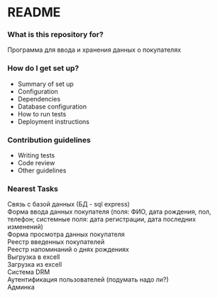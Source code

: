 # README #

### What is this repository for? ###

Программа для ввода и хранения данных о покупателях

### How do I get set up? ###

* Summary of set up
* Configuration
* Dependencies
* Database configuration
* How to run tests
* Deployment instructions

### Contribution guidelines ###

* Writing tests
* Code review
* Other guidelines

### Nearest Tasks ###
 Связь с базой данных (БД - sql express)  
 Форма ввода данных покупателя (поля: ФИО, дата рождения, пол, телефон; системные поля: дата регистрации, дата последних изменений)  
 Форма просмотра данных покупателя  
 Реестр введенных покупателей  
 Реестр напоминаний о днях рождениях  
 Выгрузка в excell  
 Загрузка из excell  
 Система DRM  
 Аутентификация пользователей (подумать надо ли?)  
 Админка